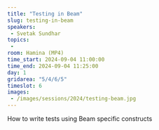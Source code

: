 ```yaml
---
title: "Testing in Beam"
slug: testing-in-beam
speakers:
 - Svetak Sundhar
topics:
 - 
room: Hamina (MP4)
time_start: 2024-09-04 11:00:00
time_end: 2024-09-04 11:25:00
day: 1
gridarea: "5/4/6/5"
timeslot: 6
images:
 - /images/sessions/2024/testing-beam.jpg 
---
```


How to write tests using Beam specific constructs